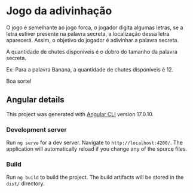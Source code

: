# Jogo da adivinhação

O jogo é semelhante ao jogo forca, o jogador digita algumas letras, se a letra estiver presente na palavra secreta, a localização dessa letra aparecerá. Assim, o objetivo do jogador é adivinhar a palavra secreta.

A quantidade de chutes disponíveis é o dobro do tamanho da palavra secreta.

Ex: Para a palavra Banana, a quantidade de chutes disponíveis é 12.

Boa sorte!




## Angular details

This project was generated with [Angular CLI](https://github.com/angular/angular-cli) version 17.0.10.

### Development server

Run `ng serve` for a dev server. Navigate to `http://localhost:4200/`. The application will automatically reload if you change any of the source files.

### Build

Run `ng build` to build the project. The build artifacts will be stored in the `dist/` directory.
